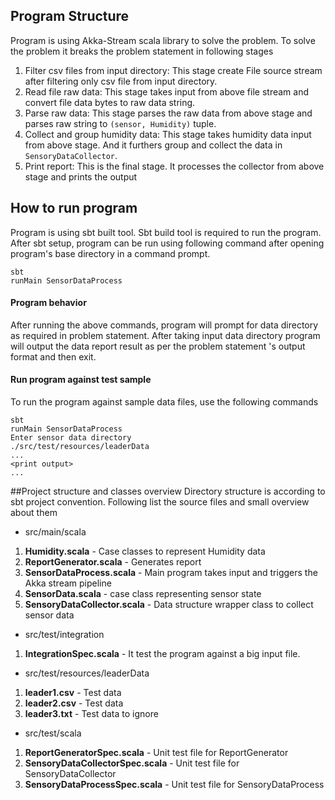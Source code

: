 ## Program Structure
Program is using Akka-Stream scala library to solve the problem. To solve the problem it breaks the problem statement in following stages
1. Filter csv files from input directory: This stage create File source stream after filtering only csv file from input directory.
2. Read file raw data: This stage takes input from above file stream and convert file data bytes to raw data string.
3. Parse raw data: This stage parses the raw data from above stage and parses raw string to ```(sensor, Humidity)``` tuple.
4. Collect and group humidity data: This stage takes humidity data input from above stage. And it furthers group and collect the data in ```SensoryDataCollector```.
5. Print report: This is the final stage. It processes the collector from above stage and prints the output 

## How to run program

Program is using sbt built tool. Sbt build tool is required to run the program. After sbt setup, program can be run using following command after opening program's base directory in a command prompt.
```
sbt
runMain SensorDataProcess 
``` 
#### Program behavior
After running the above commands, program will prompt for data directory as required in problem statement. After taking input data directory program will output the data report result as per the problem statement 's output format and then exit.
#### Run program against test sample 
To run the program against sample data files, use the following commands
```
sbt
runMain SensorDataProcess
Enter sensor data directory
./src/test/resources/leaderData
...
<print output>
...
```

##Project structure and classes overview 
Directory structure is according to sbt project convention. Following list the source files and small overview about them 

 - src/main/scala
1. **Humidity.scala**  -  Case classes to represent Humidity data
2. **ReportGenerator.scala** - Generates report
3. **SensorDataProcess.scala** - Main program takes input and triggers the Akka stream pipeline
4. **SensorData.scala** - case class representing sensor state
5. **SensoryDataCollector.scala** - Data structure wrapper class to collect sensor data
- src/test/integration 
1. **IntegrationSpec.scala** - It test the program against a big input file.
- src/test/resources/leaderData  
1. **leader1.csv** - Test data
2. **leader2.csv** - Test data
3. **leader3.txt** - Test data to ignore
- src/test/scala                 
1. **ReportGeneratorSpec.scala** - Unit test file for ReportGenerator
2. **SensoryDataCollectorSpec.scala** - Unit test file for SensoryDataCollector
3. **SensoryDataProcessSpec.scala** - Unit test file for SensoryDataProcess 

